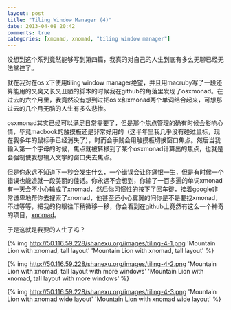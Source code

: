 ```yaml
---
layout: post
title: "Tiling Window Manager (4)"
date: 2013-04-08 20:42
comments: true
categories: [xmonad, xnomad, "tiling window manager"]
---
```


<div class='begin-indent2em' filter='p:not(:has(a.fancybox :first-child))'></div>

没想到这个系列竟然能够写到第四篇，我真的对自己的人生到底有多么无聊已经无法掌控了。

就在我对在os x下使用tiling window manager绝望，并且用macruby写了一段还算能用的又臭又长又丑陋的脚本的时候我在github的角落里发现了osxmonad。在过去的六个月里，我竟然没有想到过把os x和xmonad两个单词结合起来，可想那过去的几个月无脑的人生有多么悲惨。

osxmonad其实已经可以满足日常需要了，但是那个焦点管理的确有时候会影响心情，毕竟macbook的触摸板还是非常好用的（这半年里我几乎没有碰过鼠标，现在我多年的鼠标手已经消失了），时而会手贱会用触摸板切换窗口焦点。然后当我输入第一个字母的时候，焦点就被转移到了某个osxmonad计算出的焦点，也就是会强制使我想输入文字的窗口失去焦点。

但是你永远不知道下一秒会发生什么，一个错误会让你痛恨一生，但是有时候一个错误也能造就一段美丽的佳话。你永远不会想到，你输了一百多遍的单词xmonad有一天会不小心输成了xnomad，然后你习惯性的按下了回车键，接着google非常谦卑地帮你去搜索了xnomad，他甚至还小心翼翼的问你是不是要找xmonad，不过等等，把我的狗眼往下稍微移一移，你会看到在github上竟然有这么一个神奇的项目，[xnomad](https://github.com/fjolnir/xnomad)。

于是这就是我要的人生了吗？

{% img http://50.116.59.228/shanexu.org/images/tiling-4-1.png 'Mountain Lion with xnomad, tall layout' 'Mountain Lion with xnomad, tall layout' %}

{% img http://50.116.59.228/shanexu.org/images/tiling-4-2.png 'Mountain Lion with xnomad, tall layout with more windows' 'Mountain Lion with xnomad, tall layout with more windows' %}

{% img http://50.116.59.228/shanexu.org/images/tiling-4-3.png 'Mountain Lion with xnomad wide layout' 'Mountain Lion with xnomad wide layout' %}

